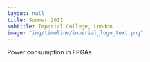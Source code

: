 ```yaml
---
layout: null
title: Summer 2011
subtitle: Imperial College, London
image: "img/timeline/imperial_logo_text.png"
---
```

Power consumption in FPGAs